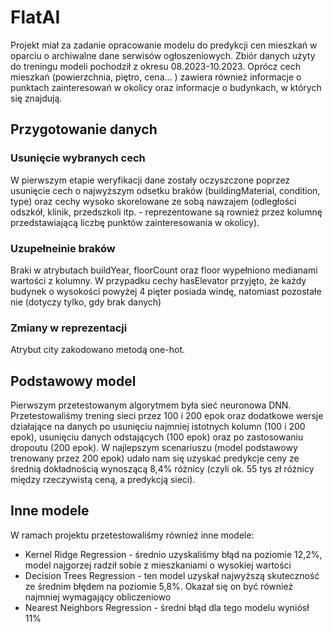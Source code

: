 # FlatAI
Projekt miał za zadanie opracowanie modelu do predykcji cen mieszkań w oparciu o archiwalne dane  serwisów ogłoszeniowych. Zbiór danych użyty do treningu modeli pochodził z okresu 08.2023-10.2023. Oprócz cech mieszkań (powierzchnia, piętro, cena… ) zawiera również informacje o punktach zainteresowań w okolicy oraz informacje o budynkach, w których się znajdują. 

## Przygotowanie danych

### Usunięcie wybranych cech
W pierwszym etapie weryfikacji dane zostały oczyszczone poprzez usunięcie cech o najwyższym odsetku braków (buildingMaterial, condition, type) oraz cechy wysoko skorelowane ze sobą nawzajem (odległości odszkół, klinik, przedszkoli itp. - reprezentowane są rownież przez kolumnę przedstawiającą liczbę punktów zainteresowania w okolicy).

### Uzupełneinie braków
Braki w atrybutach buildYear, floorCount oraz floor wypełniono medianami wartości z kolumny. W przypadku cechy hasElevator przyjęto, że każdy budynek o wysokości powyżej 4 pięter posiada windę, natomiast pozostałe nie (dotyczy tylko, gdy brak danych)

### Zmiany w reprezentacji
Atrybut city zakodowano metodą one-hot.

## Podstawowy model

Pierwszym przetestowanym algorytmem była sieć neuronowa DNN. Przetestowaliśmy trening sieci przez 100 i 200 epok oraz dodatkowe wersje działające na danych po usunięciu najmniej istotnych kolumn (100 i 200 epok), usunięciu danych odstających (100 epok) oraz po zastosowaniu dropoutu (200 epok). W najlepszym scenariuszu (model podstawowy trenowany przez 200 epok) udało nam się uzyskać predykcje ceny ze średnią dokładnością wynoszącą 8,4% różnicy (czyli ok. 55 tys zł różnicy między rzeczywistą ceną, a predykcją sieci).

## Inne modele

W ramach projektu przetestowaliśmy również inne modele:
 - Kernel Ridge Regression - średnio uzyskaliśmy błąd na poziomie 12,2%, model najgorzej radził sobie z mieszkaniami o wysokiej wartości
 - Decision Trees Regression - ten model uzyskał najwyższą skuteczność ze średnim błędem na poziomie 5,8%. Okazał się on być również najmniej wymagający obliczeniowo
 - Nearest Neighbors Regression - średni błąd dla tego modelu wyniósł 11%
